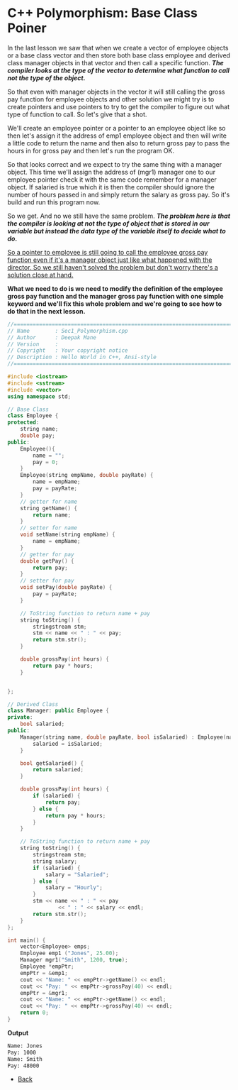 # C++ Polymorphism: Base Class Poiner

In the last lesson we saw that when we create a vector of employee objects or a base class vector and then store both base class employee and derived class manager objects in that vector and then call a specific function. <i><b>The compiler looks at the type of the vector to determine what function to call not the type of the object.</i></b> 

So that even with manager objects in the vector it will still calling the gross pay function for employee objects and other solution we might try is to create pointers and use pointers to try to get the compiler to figure out what type of function to call. So let's give that a shot. 

We'll create an employee pointer or a pointer to an employee object like so then let's assign it the address of emp1 employee object and then will write a little code to return the name and then also to return gross pay to pass the hours in for gross pay and then let's run the program OK.

So that looks correct and we expect to try the same thing with a manager object. This time we'll assign the address of (mgr1) manager one to our employee pointer check it with the same code remember for a manager object. If salaried is true which it is then the compiler should ignore the number of hours passed in and simply return the salary as gross pay. So it's build and run this program now. 

So we get. And no we still have the same problem. <i><b>The problem here is that the compiler is looking at not the type of object that is stored in our variable but instead the data type of the variable itself to decide what to do.</i></b> 

<span style="text-decoration:underline">So a pointer to employee is still going to call the employee gross pay function even if it's a manager object just like what happened with the director. So we still haven't solved the problem but don't worry there's a solution close at hand.</span>

<b>What we need to do is we need to modify the definition of the employee gross pay function and the manager gross pay function with one simple keyword and we'll fix this whole problem and we're going to see how to do that in the next lesson.</b>

```cpp
//============================================================================
// Name        : Sec1_Polymorphism.cpp
// Author      : Deepak Mane
// Version     :
// Copyright   : Your copyright notice
// Description : Hello World in C++, Ansi-style
//============================================================================

#include <iostream>
#include <sstream>
#include <vector>
using namespace std;

// Base Class
class Employee {
protected:
	string name;
	double pay;
public:
	Employee(){
		name = "";
		pay = 0;
	}
	Employee(string empName, double payRate) {
		name = empName;
		pay = payRate;
	}
	// getter for name
	string getName() {
		return name;
	}
	// setter for name
	void setName(string empName) {
		name = empName;
	}
	// getter for pay
	double getPay() {
		return pay;
	}
	// setter for pay
	void setPay(double payRate) {
		pay = payRate;
	}

	// ToString function to return name + pay
	string toString() {
		stringstream stm;
		stm << name << " : " << pay;
		return stm.str();
	}

	double grossPay(int hours) {
		return pay * hours;
	}


};

// Derived Class
class Manager: public Employee {
private:
	bool salaried;
public:
	Manager(string name, double payRate, bool isSalaried) : Employee(name, payRate) {
		salaried = isSalaried;
	}

	bool getSalaried() {
		return salaried;
	}

	double grossPay(int hours) {
		if (salaried) {
			return pay;
		} else {
			return pay * hours;
		}
	}

	// ToString function to return name + pay
	string toString() {
		stringstream stm;
		string salary;
		if (salaried) {
			salary = "Salaried";
		} else {
			salary = "Hourly";
		}
		stm << name << " : " << pay
				<< " : " << salary << endl;
		return stm.str();
	}
};

int main() {
	vector<Employee> emps;
	Employee emp1 ("Jones", 25.00);
	Manager mgr1("Smith", 1200, true);
	Employee *empPtr;
	empPtr = &emp1;
	cout << "Name: " << empPtr->getName() << endl;
	cout << "Pay: " << empPtr->grossPay(40) << endl;
	empPtr = &mgr1;
	cout << "Name: " << empPtr->getName() << endl;
	cout << "Pay: " << empPtr->grossPay(40) << endl;
	return 0;
}

```
__Output__

```html
Name: Jones
Pay: 1000
Name: Smith
Pay: 48000

```
- [Back](./README.MD)
